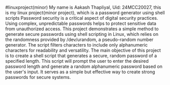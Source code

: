 #linuxproject(minor)
My name is Aakash Thapliyal, Uid: 24MCC20027, this is my linux project(minor project), which is a password generator using shell scripts 
Password security is a critical aspect of digital security practices. Using complex, unpredictable passwords helps to protect sensitive data from unauthorized access. This project demonstrates a simple method to generate secure passwords using shell scripting in Linux, which relies on the randomness provided by /dev/urandom, a pseudo-random number generator. The script filters characters to include only alphanumeric characters for readability and versatility.
The main objective of this project is to create a shell script that generates a secure, random password of a specified length. This script will prompt the user to enter the desired password length and generate a random alphanumeric password based on the user's input. It serves as a simple but effective way to create strong passwords for secure systems.
